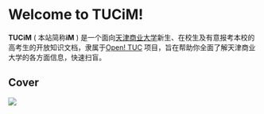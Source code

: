 # Welcome to TUCiM!

**TUCiM**  ( 本站简称**iM** )  是一个面向[天津商业大学](https://www.tjcu.edu.cn/)新生、在校生及有意报考本校的高考生的开放知识文档，隶属于[Open! TUC]() 项目，旨在帮助你全面了解天津商业大学的各方面信息，快速扫盲。

## Cover

![](http://imgs.alphasword.xyz/ddpc/ddpc.png)